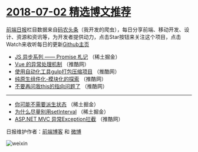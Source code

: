 # [2018-07-02 精选博文推荐](https://toutiao.qdkfweb.cn/date/2018/07/02)

[前端日报](https://qdkfweb.cn/c/news)栏目数据来自[码农头条](https://toutiao.qdkfweb.cn/)（我开发的爬虫），每日分享前端、移动开发、设计、资源和资讯等，为开发者提供动力，点击Star按钮来关注这个项目，点击Watch来收听每日的更新[Github主页](https://github.com/kujian/frontendDaily)
* [JS 异步系列 —— Promise 札记](https://toutiao.qdkfweb.cn/79080.html) （稀土掘金）
* [Vue 的异常处理机制](https://toutiao.qdkfweb.cn/79083.html) （推酷网）
* [使用自动化工具gulp打包压缩项目](https://toutiao.qdkfweb.cn/79077.html) （推酷网）
* [纯原生组件化-模块化的探索](https://toutiao.qdkfweb.cn/79076.html) （推酷网）
* [不要再问我this的指向问题了](https://toutiao.qdkfweb.cn/79078.html) （推酷网）

***
* [你可能不需要派生状态](https://toutiao.qdkfweb.cn/79072.html) （稀土掘金）
* [为什么尽量别用setInterval](https://toutiao.qdkfweb.cn/79073.html) （稀土掘金）
* [ASP.NET MVC 异常Exception拦截](https://toutiao.qdkfweb.cn/79079.html) （推酷网）

日报维护作者：[前端博客](https://qdkfweb.cn/) 和 [微博](https://qdkfweb.cn/go/weibo)

![weixin](https://user-images.githubusercontent.com/3055447/38468989-651132ac-3b80-11e8-8e6b-15122322a9d7.png)